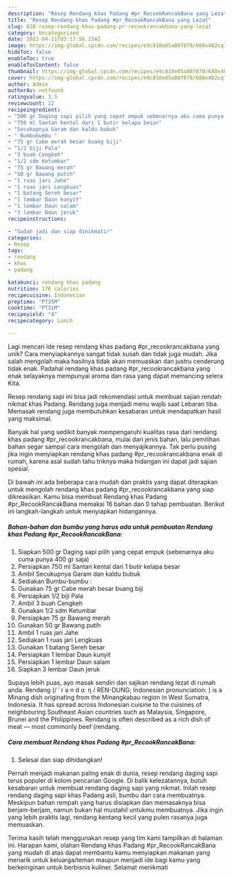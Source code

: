 ```yaml
---
description: "Resep Rendang khas Padang #pr_RecookRancakBana yang Lezat"
title: "Resep Rendang khas Padang #pr_RecookRancakBana yang Lezat"
slug: 628-resep-rendang-khas-padang-pr-recookrancakbana-yang-lezat
category: Uncategorized
date: 2022-04-11T03:17:56.234Z
image: https://img-global.cpcdn.com/recipes/e9c810e85a88f878/680x482cq70/rendang-khas-padang-pr_recookrancakbana-foto-resep-utama.jpg
hideToc: false
enableToc: true
enableTocContent: false
thumbnail: https://img-global.cpcdn.com/recipes/e9c810e85a88f878/680x482cq70/rendang-khas-padang-pr_recookrancakbana-foto-resep-utama.jpg
cover: https://img-global.cpcdn.com/recipes/e9c810e85a88f878/680x482cq70/rendang-khas-padang-pr_recookrancakbana-foto-resep-utama.jpg
author: Admin
authorAv: notfound
ratingvalue: 3.5
reviewcount: 22
recipeingredient:
- "500 gr Daging sapi pilih yang cepat empuk sebenarnya aku cuma punya 400 gr saja"
- "750 ml Santan kental dari 1 butir kelapa besar"
- "Secukupnya Garam dan kaldu bubuk"
- " Bumbubumbu "
- "75 gr Cabe merah besar buang biji"
- "1/2 biji Pala"
- "3 buah Cengkeh"
- "1/2 sdm Ketumbar"
- "75 gr Bawang merah"
- "50 gr Bawang putih"
- "1 ruas jari Jahe"
- "1 ruas jari Lengkuas"
- "1 batang Sereh besar"
- "1 lembar Daun kunyit"
- "1 lembar Daun salam"
- "3 lembar Daun jeruk"
recipeinstructions:

- "Sudah jadi dan siap dinikmati!"
categories:
- Resep
tags:
- rendang
- khas
- padang

katakunci: rendang khas padang 
nutrition: 176 calories
recipecuisine: Indonesian
preptime: "PT35M"
cooktime: "PT31M"
recipeyield: "4"
recipecategory: Lunch

---
```





Lagi mencari ide resep rendang khas padang #pr_recookrancakbana yang unik? Cara menyiapkannya sangat tidak susah dan tidak juga mudah. Jika salah mengolah maka hasilnya tidak akan memuaskan dan justru cenderung tidak enak. Padahal rendang khas padang #pr_recookrancakbana yang enak selayaknya mempunyai aroma dan rasa yang dapat memancing selera Kita.





Resep rendang sapi ini bisa jadi rekomendasi untuk membuat sajian rendah nikmat khas Padang. Rendang juga menjadi menu wajib saat Lebaran tiba. Memasak rendang juga membutuhkan kesabaran untuk mendapatkan hasil yang maksimal.

Banyak hal yang sedikit banyak mempengaruhi kualitas rasa dari rendang khas padang #pr_recookrancakbana, mulai dari jenis bahan, lalu pemilihan bahan segar sampai cara mengolah dan menyajikannya. Tak perlu pusing jika ingin menyiapkan rendang khas padang #pr_recookrancakbana enak di rumah, karena asal sudah tahu triknya maka hidangan ini dapat jadi sajian spesial.






Di bawah ini ada beberapa cara mudah dan praktis yang dapat diterapkan untuk mengolah rendang khas padang #pr_recookrancakbana yang siap dikreasikan. Kamu bisa membuat Rendang khas Padang #pr_RecookRancakBana memakai 16 bahan dan 0 tahap pembuatan. Berikut ini langkah-langkah untuk menyiapkan hidangannya.

<!--inarticleads1-->

##### Bahan-bahan dan bumbu yang harus ada untuk pembuatan Rendang khas Padang #pr_RecookRancakBana:

1. Siapkan 500 gr Daging sapi pilih yang cepat empuk (sebenarnya aku cuma punya 400 gr saja)
1. Persiapkan 750 ml Santan kental dari 1 butir kelapa besar
1. Ambil Secukupnya Garam dan kaldu bubuk
1. Sediakan  Bumbu-bumbu :
1. Gunakan 75 gr Cabe merah besar buang biji
1. Persiapkan 1/2 biji Pala
1. Ambil 3 buah Cengkeh
1. Gunakan 1/2 sdm Ketumbar
1. Persiapkan 75 gr Bawang merah
1. Gunakan 50 gr Bawang putih
1. Ambil 1 ruas jari Jahe
1. Sediakan 1 ruas jari Lengkuas
1. Gunakan 1 batang Sereh besar
1. Persiapkan 1 lembar Daun kunyit
1. Persiapkan 1 lembar Daun salam
1. Siapkan 3 lembar Daun jeruk


Supaya lebih puas, ayo masak sendiri dan sajikan rendang lezat di rumah anda. Rendang (/ ˈ r ə n d ɑː ŋ / REN-DUNG; Indonesian pronunciation: ) is a Minang dish originating from the Minangkabau region in West Sumatra, Indonesia. It has spread across Indonesian cuisine to the cuisines of neighbouring Southeast Asian countries such as Malaysia, Singapore, Brunei and the Philippines. Rendang is often described as a rich dish of meat — most commonly beef (rendang. 

<!--inarticleads2-->

##### Cara membuat Rendang khas Padang #pr_RecookRancakBana:


1. Selesai dan siap dihidangkan!

Pernah menjadi makanan paling enak di dunia, resep rendang daging sapi terus populer di kolom pencarian Google. Di balik kelezatannya, butuh kesabaran untuk membuat rendang daging sapi yang nikmat. Inilah resep rendang daging sapi khas Padang asli, bumbu dan cara membuatnya. Meskipun bahan rempah yang harus disiapkan dan memasaknya bisa berjam-berjam, namun bukan hal mustahil untukmu membuatnya. Jika ingin yang lebih praktis lagi, rendang kentang kecil yang pulen rasanya juga memuaskan. 

Terima kasih telah menggunakan resep yang tim kami tampilkan di halaman ini. Harapan kami, olahan Rendang khas Padang #pr_RecookRancakBana yang mudah di atas dapat membantu kamu menyiapkan makanan yang menarik untuk keluarga/teman maupun menjadi ide bagi kamu yang berkeinginan untuk berbisnis kuliner. Selamat menikmati
